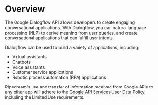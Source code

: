 # Overview

The Google Dialogflow API allows developers to create engaging conversational
applications. With Dialogflow, you can natural language processing (NLP) to
derive meaning from user queries, and create conversational applications that
can fulfill user intents.

Dialogflow can be used to build a variety of applications, including:

- Virtual assistants
- Chatbots
- Voice assistants
- Customer service applications
- Robotic process automation (RPA) applications

Pipedream's use and transfer of information received from Google APIs to any other app will adhere to the [Google API Services User Data Policy](https://developers.google.com/terms/api-services-user-data-policy#additional_requirements_for_specific_api_scopes), including the Limited Use requirements.